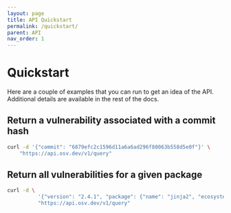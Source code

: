 ```yaml
---
layout: page
title: API Quickstart
permalink: /quickstart/
parent: API
nav_order: 1
---
```

# Quickstart

Here are a couple of examples that you can run to get an idea of the API. Additional details are available in the rest of the docs. 

## Return a vulnerability associated with a commit hash
  
```bash
curl -d '{"commit": "6879efc2c1596d11a6a6ad296f80063b558d5e0f"}' \
    "https://api.osv.dev/v1/query"
```

## Return all vulnerabilities for a given package
  
```bash
curl -d \
          '{"version": "2.4.1", "package": {"name": "jinja2", "ecosystem": "PyPI"}}' \
          "https://api.osv.dev/v1/query"
```